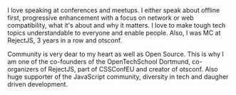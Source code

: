 I love speaking at conferences and meetups. I either speak about offline first, progressive enhancement with a focus on network or web compatibility, what it's about and why it matters. I love to make tough tech topics understandable to everyone and enable people. Also, I was MC at RejectJS, 3 years in a row and otsconf.

Community is very dear to my heart as well as Open Source. This is why I am one of the co-founders of the OpenTechSchool Dortmund, co-organizers of RejectJS, part of CSSConfEU and creator of otsconf. Also huge supporter of the JavaScript community, diversity in tech and daugher driven development.
